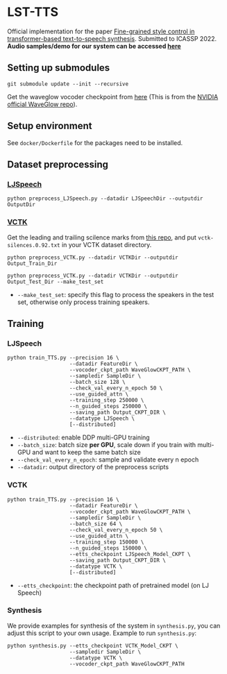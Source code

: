 # LST-TTS
Official implementation for the paper [Fine-grained style control in transformer-based text-to-speech synthesis](http://arxiv.org/abs/2110.06306).
Submitted to ICASSP 2022.
**Audio samples/demo for our system can be accessed [here](https://b04901014.github.io/FG-transformer-TTS/)**

## Setting up submodules
```
git submodule update --init --recursive
```
Get the waveglow vocoder checkpoint from [here](https://drive.google.com/open?id=1rpK8CzAAirq9sWZhe9nlfvxMF1dRgFbF) (This is from the [NVIDIA official WaveGlow repo](https://github.com/NVIDIA/waveglow)).

## Setup environment
See `docker/Dockerfile` for the packages need to be installed.

## Dataset preprocessing
### [LJSpeech](https://keithito.com/LJ-Speech-Dataset/)
```
python preprocess_LJSpeech.py --datadir LJSpeechDir --outputdir OutputDir
```
### [VCTK](https://datashare.ed.ac.uk/handle/10283/3443)
Get the leading and trailing scilence marks from [this repo](https://github.com/nii-yamagishilab/vctk-silence-labels), and put `vctk-silences.0.92.txt` in your VCTK dataset directory.
```
python preprocess_VCTK.py --datadir VCTKDir --outputdir Output_Train_Dir
```
```
python preprocess_VCTK.py --datadir VCTKDir --outputdir Output_Test_Dir --make_test_set
```
 - `--make_test_set`: specify this flag to process the speakers in the test set, otherwise only process training speakers.
## Training
### LJSpeech
```
python train_TTS.py --precision 16 \
                    --datadir FeatureDir \
                    --vocoder_ckpt_path WaveGlowCKPT_PATH \
                    --sampledir SampleDir \
                    --batch_size 128 \
                    --check_val_every_n_epoch 50 \
                    --use_guided_attn \
                    --training_step 250000 \
                    --n_guided_steps 250000 \
                    --saving_path Output_CKPT_DIR \
                    --datatype LJSpeech \
                    [--distributed]
```
 - `--distributed`: enable DDP multi-GPU training
 - `--batch_size`: batch size **per GPU**, scale down if you train with multi-GPU and want to keep the same batch size
 - `--check_val_every_n_epoch`: sample and validate every n epoch
 - `--datadir`: output directory of the preprocess scripts
### VCTK
```
python train_TTS.py --precision 16 \
                    --datadir FeatureDir \
                    --vocoder_ckpt_path WaveGlowCKPT_PATH \
                    --sampledir SampleDir \
                    --batch_size 64 \
                    --check_val_every_n_epoch 50 \
                    --use_guided_attn \
                    --training_step 150000 \
                    --n_guided_steps 150000 \
                    --etts_checkpoint LJSpeech_Model_CKPT \
                    --saving_path Output_CKPT_DIR \
                    --datatype VCTK \
                    [--distributed]
```
 - `--etts_checkpoint`: the checkpoint path of pretrained model (on LJ Speech)

### Synthesis
We provide examples for synthesis of the system in `synthesis.py`, you can adjust this script to your own usage.
Example to run `synthesis.py`:
```
python synthesis.py --etts_checkpoint VCTK_Model_CKPT \
                    --sampledir SampleDir \
                    --datatype VCTK \
                    --vocoder_ckpt_path WaveGlowCKPT_PATH
```

